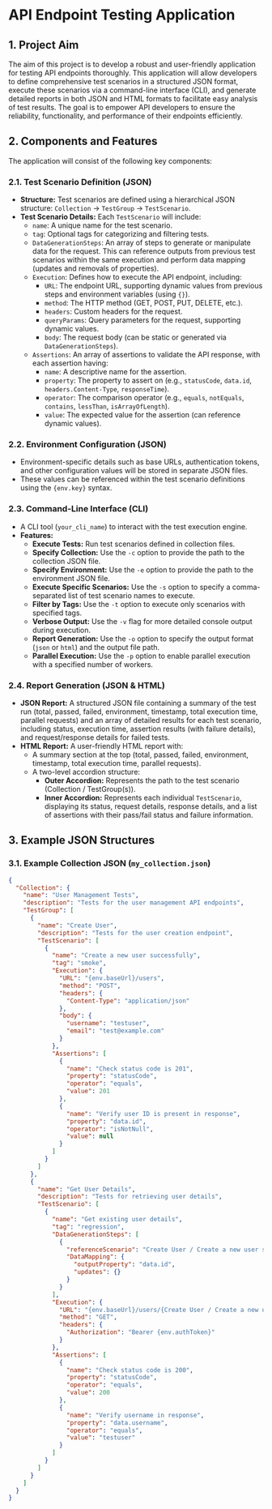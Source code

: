 # API Endpoint Testing Application

## 1. Project Aim

The aim of this project is to develop a robust and user-friendly application for testing API endpoints thoroughly. This application will allow developers to define comprehensive test scenarios in a structured JSON format, execute these scenarios via a command-line interface (CLI), and generate detailed reports in both JSON and HTML formats to facilitate easy analysis of test results. The goal is to empower API developers to ensure the reliability, functionality, and performance of their endpoints efficiently.

## 2. Components and Features

The application will consist of the following key components:

### 2.1. Test Scenario Definition (JSON)

* **Structure:** Test scenarios are defined using a hierarchical JSON structure: `Collection` -> `TestGroup` -> `TestScenario`.
* **Test Scenario Details:** Each `TestScenario` will include:
    * `name`: A unique name for the test scenario.
    * `tag`: Optional tags for categorizing and filtering tests.
    * `DataGenerationSteps`: An array of steps to generate or manipulate data for the request. This can reference outputs from previous test scenarios within the same execution and perform data mapping (updates and removals of properties).
    * `Execution`: Defines how to execute the API endpoint, including:
        * `URL`: The endpoint URL, supporting dynamic values from previous steps and environment variables (using `{}`).
        * `method`: The HTTP method (GET, POST, PUT, DELETE, etc.).
        * `headers`: Custom headers for the request.
        * `queryParams`: Query parameters for the request, supporting dynamic values.
        * `body`: The request body (can be static or generated via `DataGenerationSteps`).
    * `Assertions`: An array of assertions to validate the API response, with each assertion having:
        * `name`: A descriptive name for the assertion.
        * `property`: The property to assert on (e.g., `statusCode`, `data.id`, `headers.Content-Type`, `responseTime`).
        * `operator`: The comparison operator (e.g., `equals`, `notEquals`, `contains`, `lessThan`, `isArrayOfLength`).
        * `value`: The expected value for the assertion (can reference dynamic values).

### 2.2. Environment Configuration (JSON)

* Environment-specific details such as base URLs, authentication tokens, and other configuration values will be stored in separate JSON files.
* These values can be referenced within the test scenario definitions using the `{env.key}` syntax.

### 2.3. Command-Line Interface (CLI)

* A CLI tool (`your_cli_name`) to interact with the test execution engine.
* **Features:**
    * **Execute Tests:** Run test scenarios defined in collection files.
    * **Specify Collection:** Use the `-c` option to provide the path to the collection JSON file.
    * **Specify Environment:** Use the `-e` option to provide the path to the environment JSON file.
    * **Execute Specific Scenarios:** Use the `-s` option to specify a comma-separated list of test scenario names to execute.
    * **Filter by Tags:** Use the `-t` option to execute only scenarios with specified tags.
    * **Verbose Output:** Use the `-v` flag for more detailed console output during execution.
    * **Report Generation:** Use the `-o` option to specify the output format (`json` or `html`) and the output file path.
    * **Parallel Execution:** Use the `-p` option to enable parallel execution with a specified number of workers.

### 2.4. Report Generation (JSON & HTML)

* **JSON Report:** A structured JSON file containing a summary of the test run (total, passed, failed, environment, timestamp, total execution time, parallel requests) and an array of detailed results for each test scenario, including status, execution time, assertion results (with failure details), and request/response details for failed tests.
* **HTML Report:** A user-friendly HTML report with:
    * A summary section at the top (total, passed, failed, environment, timestamp, total execution time, parallel requests).
    * A two-level accordion structure:
        * **Outer Accordion:** Represents the path to the test scenario (Collection / TestGroup(s)).
        * **Inner Accordion:** Represents each individual `TestScenario`, displaying its status, request details, response details, and a list of assertions with their pass/fail status and failure information.

## 3. Example JSON Structures

### 3.1. Example Collection JSON (`my_collection.json`)

```json
{
  "Collection": {
    "name": "User Management Tests",
    "description": "Tests for the user management API endpoints",
    "TestGroup": [
      {
        "name": "Create User",
        "description": "Tests for the user creation endpoint",
        "TestScenario": [
          {
            "name": "Create a new user successfully",
            "tag": "smoke",
            "Execution": {
              "URL": "{env.baseUrl}/users",
              "method": "POST",
              "headers": {
                "Content-Type": "application/json"
              },
              "body": {
                "username": "testuser",
                "email": "test@example.com"
              }
            },
            "Assertions": [
              {
                "name": "Check status code is 201",
                "property": "statusCode",
                "operator": "equals",
                "value": 201
              },
              {
                "name": "Verify user ID is present in response",
                "property": "data.id",
                "operator": "isNotNull",
                "value": null
              }
            ]
          }
        ]
      },
      {
        "name": "Get User Details",
        "description": "Tests for retrieving user details",
        "TestScenario": [
          {
            "name": "Get existing user details",
            "tag": "regression",
            "DataGenerationSteps": [
              {
                "referenceScenario": "Create User / Create a new user successfully",
                "DataMapping": {
                  "outputProperty": "data.id",
                  "updates": {}
                }
              }
            ],
            "Execution": {
              "URL": "{env.baseUrl}/users/{Create User / Create a new user successfully.data.id}",
              "method": "GET",
              "headers": {
                "Authorization": "Bearer {env.authToken}"
              }
            },
            "Assertions": [
              {
                "name": "Check status code is 200",
                "property": "statusCode",
                "operator": "equals",
                "value": 200
              },
              {
                "name": "Verify username in response",
                "property": "data.username",
                "operator": "equals",
                "value": "testuser"
              }
            ]
          }
        ]
      }
    ]
  }
}